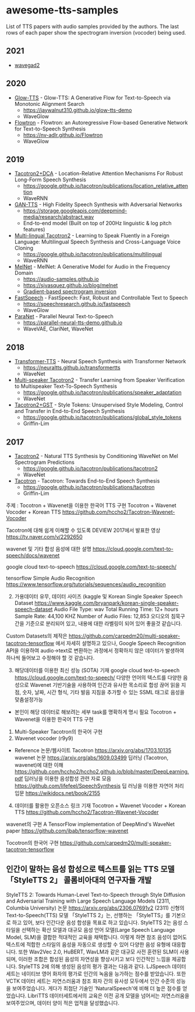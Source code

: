 # awesome-tts-samples

List of TTS papers with audio samples provided by the authors. 
The last rows of each paper show the spectrogram inversion (vocoder) being used.

## 2021 
- [wavegad2](https://github.com/mindslab-ai/wavegrad2)

## 2020
- [Glow-TTS](https://arxiv.org/abs/2005.11129) - Glow-TTS: A Generative Flow for Text-to-Speech via Monotonic Alignment Search
  - https://jaywalnut310.github.io/glow-tts-demo
  - WaveGlow
- [Flowtron](https://arxiv.org/abs/2005.05957) - Flowtron: an Autoregressive Flow-based Generative Network for Text-to-Speech Synthesis
  - https://nv-adlr.github.io/Flowtron
  - WaveGlow

## 2019
- [Tacotron2+DCA](https://arxiv.org/abs/1910.10288) - Location-Relative Attention Mechanisms For Robust Long-Form Speech Synthesis
  - https://google.github.io/tacotron/publications/location_relative_attention
  - WaveRNN
- [GAN-TTS](https://openreview.net/forum?id=r1gfQgSFDr) - High Fidelity Speech Synthesis with Adversarial Networks
  - https://storage.googleapis.com/deepmind-media/research/abstract.wav
  - End-to-end model (Built on top of 200Hz linguistic & log pitch features)
- [Multi-lingual Tacotron2](https://arxiv.org/abs/1907.04448) - Learning to Speak Fluently in a Foreign Language: Multilingual Speech Synthesis and Cross-Language Voice Cloning
  - https://google.github.io/tacotron/publications/multilingual
  - WaveRNN
- [MelNet](https://arxiv.org/abs/1906.01083) - MelNet: A Generative Model for Audio in the Frequency Domain
  - https://audio-samples.github.io
  - https://sjvasquez.github.io/blog/melnet
  - [Gradient-based spectrogram inversion](https://gist.github.com/carlthome/a4a8bf0f587da738c459d0d5a55695cd)
- [FastSpeech](https://arxiv.org/abs/1905.09263) - FastSpeech: Fast, Robust and Controllable Text to Speech
  - https://speechresearch.github.io/fastspeech
  - WaveGlow
- [ParaNet](https://arxiv.org/abs/1905.08459) - Parallel Neural Text-to-Speech
  - https://parallel-neural-tts-demo.github.io
  - WaveVAE, ClariNet, WaveNet

## 2018
- [Transformer-TTS](https://arxiv.org/abs/1809.08895) - Neural Speech Synthesis with Transformer Network
  - https://neuraltts.github.io/transformertts
  - WaveNet
- [Multi-speaker Tacotron2](https://arxiv.org/abs/1806.04558) - Transfer Learning from Speaker Verification to Multispeaker Text-To-Speech Synthesis
  - https://google.github.io/tacotron/publications/speaker_adaptation
  - WaveNet
- [Tacotron2+GST](https://arxiv.org/abs/1803.09017) - Style Tokens: Unsupervised Style Modeling, Control and Transfer in End-to-End Speech Synthesis
  - https://google.github.io/tacotron/publications/global_style_tokens
  - Griffin-Lim

## 2017
- [Tacotron2](https://arxiv.org/abs/1712.05884) - Natural TTS Synthesis by Conditioning WaveNet on Mel Spectrogram Predictions
  - https://google.github.io/tacotron/publications/tacotron2
  - WaveNet
- [Tacotron](https://arxiv.org/abs/1703.10135) - Tacotron: Towards End-to-End Speech Synthesis
  - https://google.github.io/tacotron/publications/tacotron
  - Griffin-Lim

주제 : Tocotron + Wavenet을 이용한 한국어 TTS 구현
Tocotron + Wavenet Vocoder + Korean TTS
https://github.com/hccho2/Tacotron-Wavenet-Vocoder

Tacotron에 대해 쉽게 이해할 수 있도록 DEVIEW 2017에서 발표한 영상
https://tv.naver.com/v/2292650

wavenet 및 기타 합성 음성에 대한 설명
https://cloud.google.com/text-to-speech/docs/wavenet

google cloud text-to-speech
https://cloud.google.com/text-to-speech/

tensorflow Simple Audio Recognition
https://www.tensorflow.org/tutorials/sequences/audio_recognition

2) 가용데이터 유무, 데이터 사이즈 (kaggle 및 
Korean Single Speaker Speech Dataset
https://www.kaggle.com/bryanpark/korean-single-speaker-speech-dataset
Audio File Type: wav
Total Running Time: 12+ hours
Sample Rate: 44,100 KHZ
Number of Audio Files: 12,853
오디오의 침묵구간을 기준으로 분리되어 있고, 내용에 대한 라벨링이 되어 있어 좋을것 같습니다.

Custom Datasets의 제작은 https://github.com/carpedm20/multi-speaker-tacotron-tensorflow 에서 자세히 설명하고 있으나, 
Google Speech Recognition API을 이용하여 audio->text로 변환하는 과정에서 정확하지 않은 데이터가 발생하여 하나씩 들어보고
수정해야 할 것 같습니다.

3) 해당데이터를 이용한 최신 성능 (SOTA) 기재 
google cloud text-to-speech
https://cloud.google.com/text-to-speech/
다양한 언어의 텍스트를 다양한 음성으로 Wavenet 기반기술을 사용하여 인간과 유사한 목소리로 합성
끊어 읽을 지점, 숫자, 날짜, 시간 형식, 기타 발음 지침을 추가할 수 있는 SSML 태그로 음성을 맞춤설정가능

  - 본인이 해당 데이터로 해보려는 세부 task를 명확하게 명시 필요
Tocotron + Wavenet을 이용한 한국어 TTS 구현
1) Multi-Speaker Tacotron의 한국어 구현
2) Wavenet vocoder (r9y9)

  - Reference 논문/웹사이트
Tacotron
https://arxiv.org/abs/1703.10135
wavenet 논문
https://arxiv.org/abs/1609.03499
딥러닝 (Tacotron, wavenet)에 대한 이해
https://github.com/hccho2/hccho2.github.io/blob/master/DeepLearning.pdf
딥러닝을 이용한 음성합성 관련 자료 모음
https://github.com/lifefeel/SpeechSynthesis
딥 러닝을 이용한 자연어 처리 입문
https://wikidocs.net/book/2155

4) 데이터를 활용한 오픈소스 링크 기재 
Tocotron + Wavenet Vocoder + Korean TTS
https://github.com/hccho2/Tacotron-Wavenet-Vocoder

wavenet의 구현
A TensorFlow implementation of DeepMind's WaveNet paper
https://github.com/ibab/tensorflow-wavenet

Tocotron의 한국어 구현
https://github.com/carpedm20/multi-speaker-tacotron-tensorflow

## 인간이 말하는 음성 합성으로 텍스트를 읽는 TTS 모델 「StyleTTS 2」 콜롬비아대의 연구자들 개발
StyleTTS 2: Towards Human-Level Text-to-Speech through Style Diffusion and Adversarial Training with Large Speech Language Models (2311, Columbia University)
논문 https://arxiv.org/abs/2306.07691v2 (2311)
신형의 Text-to-Speech(TTS) 모델 「StyleTTS 2」는, 선행하는 「StyleTTS」를 기본으로 하고 있어, 보다 인간다운 음성 합성을 목표로 하고 있습니다.
StyleTTS 2는 음성 스타일을 선택하는 확산 모델과 대규모 음성 언어 모델(Large Speech Language Model, SLM)을 결합한 적대적인 교육을 채택합니다. 이렇게 하면 참조 음성이 없어도 텍스트에 적합한 스타일의 음성을 자동으로 생성할 수 있어 다양한 음성 유형에 대응합니다.
또한 Wav2Vec 2.0, HuBERT, WavLM과 같은 대규모 사전 훈련된 SLM이 사용되며, 이러한 조합은 합성된 음성의 자연성을 향상시키고 보다 인간적인 느낌을 제공합니다.
StyleTTS 2에 의해 생성된 음성의 평가 결과는 다음과 같다. LJSpeech 데이터 세트는 네이티브 영어 화자의 평가로 인간의 녹음을 능가하는 점수를 받았습니다. 또한 VCTK 데이터 세트는 자연스러움과 참조 화자 간의 유사성 모두에서 인간 수준의 성능을 보여주었습니다.
게다가 최첨단 기술인 'NaturalSpeech'에 비해 더 높은 점수를 얻었습니다. LibriTTS 데이터세트에서의 교육은 이전 공개 모델을 넘어서는 자연스러움을 보여주었으며, 데이터 양이 적은 업적을 달성했습니다.

